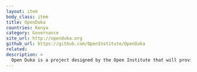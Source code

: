 ```yaml
---
layout: item
body_class: item
title: OpenDuka
countries: Kenya
category: Governance
site_url: http://openduka.org
github_url: https://github.com/OpenInstitute/OpenDuka
related: 
description: >
  Open Duka is a project designed by the Open Institute that will provide a freely accessible database of information on Kenyan entities
---
```

